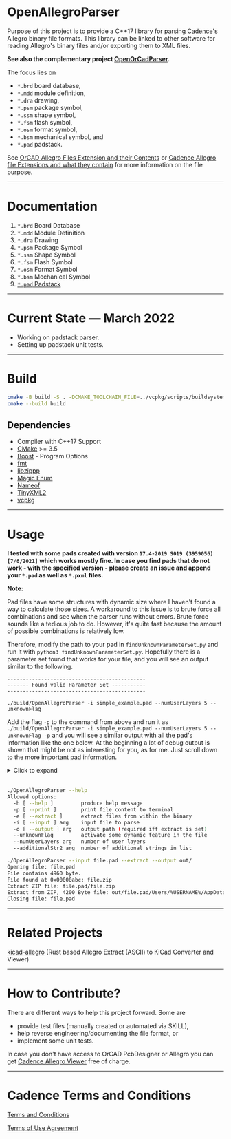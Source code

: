 
# OpenAllegroParser

Purpose of this project is to provide a C++17 library for parsing [Cadence](https://en.wikipedia.org/wiki/Cadence_Design_Systems)'s Allegro binary file formats. This library can be linked to other software for reading Allegro's binary files and/or exporting them to XML files.

**See also the complementary project [OpenOrCadParser](https://github.com/Werni2A/OpenOrCadParser).**

The focus lies on

- `*.brd` board database,
- `*.mdd` module definition,
- `*.dra` drawing,
- `*.psm` package symbol,
- `*.ssm` shape symbol,
- `*.fsm` flash symbol,
- `*.osm` format symbol,
- `*.bsm` mechanical symbol, and
- `*.pad` padstack.

See [OrCAD Allegro Files Extension and their Contents](https://vjguptapcb.blogspot.com/2020/08/orcad-allegro-files-extension-and-their.html) or [Cadence Allegro file Extensions and what they contain](https://kumargs-pcb-design.blogspot.com/2009/01/cadence-allegro-file-extensions-and.html) for more information on the file purpose.

---

# Documentation

1. `*.brd` Board Database
2. `*.mdd` Module Definition
3. `*.dra` Drawing
4. `*.psm` Package Symbol
5. `*.ssm` Shape Symbol
6. `*.fsm` Flash Symbol
7. `*.osm` Format Symbol
8. `*.bsm` Mechanical Symbol
9. [`*.pad` Padstack](doc/pad.md)

---

# Current State &mdash; March 2022

- Working on padstack parser.
- Setting up padstack unit tests.

---

# Build

```bash
cmake -B build -S . -DCMAKE_TOOLCHAIN_FILE=../vcpkg/scripts/buildsystems/vcpkg.cmake
cmake --build build
```

## Dependencies

- Compiler with C++17 Support
- [CMake](https://cmake.org/) >= 3.5
- [Boost](https://www.boost.org/) - Program Options
- [fmt](https://github.com/fmtlib/fmt)
- [libzippp](https://github.com/ctabin/libzippp)
- [Magic Enum](https://github.com/Neargye/magic_enum)
- [Nameof](https://github.com/Neargye/magic_enum)
- [TinyXML2](https://github.com/leethomason/tinyxml2)
- [vcpkg](https://vcpkg.io/en/index.html)

---

# Usage

**I tested with some pads created with version `17.4-2019 S019 (3959056) [7/8/2021]` which works mostly fine. In case you find pads that do not work - with the specified version - please create an issue and append your `*.pad` as well as `*.pxml` files.**

**Note:**

Pad files have some structures with dynamic size where I haven't found a way to calculate those sizes. A workaround to this issue is to brute force all combinations and see when the parser runs without errors. Brute force sounds like a tedious job to do. However, it's quite fast because the amount of possible combinations is relatively low.

Therefore, modify the path to your pad in `findUnknownParameterSet.py` and run it with `python3 findUnknownParameterSet.py`. Hopefully there is a parameter set found that works for your file, and you will see an output similar to the following.

```text
---------------------------------------------
------- Found valid Parameter Set -----------
---------------------------------------------

./build/OpenAllegroParser -i simple_example.pad --numUserLayers 5 --unknownFlag
```

Add the flag `-p` to the command from above and run it as `./build/OpenAllegroParser -i simple_example.pad --numUserLayers 5 --unknownFlag -p` and you will see a similar output with all the pad's information like the one below. At the beginning a lot of debug output is shown that might be not as interesting for you, as for me. Just scroll down to the more important pad information.

<details>
<summary>Click to expand</summary>

```text

./build/OpenAllegroParser -i simple_example.pad --numUserLayers 5 --unknownFlag -p

Opening file: "simple_example.pad"
File contains 5020 byte.
File found at 0x00000ed8: simple_example.zip

...

-----------------------------------------------
--------------- File Content ------------------
-----------------------------------------------
PadFile:
  swVersion = pad395907/8/2
  accuracy  = 1
  unit      = mils
  strIdxPadName       = 30 (SIMPLE_EXAMPLE)
  idxUnknown          = 31
  strIdxDrillToolSize = 32 (SIZE_XYZ)
  drillmethod     = ETCH
  holeType        = CIRCLE
  staggeredDrills = 0
  plated          = 1
  not_suppress_nc_internal_pads = 1
  isPolyVia       = 0
  padstackusage   = THRU_PIN
  drill_rows      = 1
  drill_columns   = 1
  lock_layer_span = 1
  offsetX         = 0
  offsetY         = 0
  clearance_columns = 1
  clearance_rows    = 2
  finished_size     = 4
  positivetolerance = 2
  negativetolerance = 1
  width             = 10
  height            = 20
  figure            = CROSS
  characters        = X
  back_drill_figure_width  = 0
  back_drill_figure_height = 0
  back_drill_figure        = NONE
  back_drill_characters    =
  counter_drill_diameter          = 0
  counter_drill_positivetolerance = 0
  counter_drill_negativetolerance = 0
  counterangle         = 0
  genericLayers:
    0: Pad:
      type   = 0
      layer  = 0
      figure = RECTANGLE
      offset = (0.020000;0.030000)
      width  = 0.100000
      height = 0.100000
    1: Pad:
      type   = 0
      layer  = 0
      figure = NONE
      offset = (0.000000;0.000000)
      width  = 0.000000
      height = 0.000000
    2: Pad:
      type   = 0
      layer  = 0
      figure = NONE
      offset = (0.000000;0.000000)
      width  = 0.000000
      height = 0.000000
    3: Pad:
      type   = 0
      layer  = 0
      figure = NONE
      offset = (0.000000;0.000000)
      width  = 0.000000
      height = 0.000000
    4: Pad:
      type   = 0
      layer  = 0
      figure = NONE
      offset = (0.000000;0.000000)
      width  = 0.000000
      height = 0.000000
    5: Pad:
      type   = 0
      layer  = 0
      figure = NONE
      offset = (0.000000;0.000000)
      width  = 0.000000
      height = 0.000000
    6: Pad:
      type   = 0
      layer  = 0
      figure = NONE
      offset = (0.000000;0.000000)
      width  = 0.000000
      height = 0.000000
    7: Pad:
      type   = 0
      layer  = 0
      figure = NONE
      offset = (0.000000;0.000000)
      width  = 0.000000
      height = 0.000000
    8: Pad:
      type   = 0
      layer  = 0
      figure = NONE
      offset = (0.000000;0.000000)
      width  = 0.000000
      height = 0.000000
    9: Pad:
      type   = 0
      layer  = 0
      figure = NONE
      offset = (0.000000;0.000000)
      width  = 0.000000
      height = 0.000000
    10: Pad:
      type   = 0
      layer  = 0
      figure = NONE
      offset = (0.000000;0.000000)
      width  = 0.000000
      height = 0.000000
    11: Pad:
      type   = 0
      layer  = 0
      figure = NONE
      offset = (0.000000;0.000000)
      width  = 0.000000
      height = 0.000000
    12: Pad:
      type   = 0
      layer  = 0
      figure = NONE
      offset = (0.000000;0.000000)
      width  = 0.000000
      height = 0.000000
    13: Pad:
      type   = 0
      layer  = 0
      figure = NONE
      offset = (0.000000;0.000000)
      width  = 0.000000
      height = 0.000000
    14: Pad:
      type   = 0
      layer  = 0
      figure = NONE
      offset = (0.000000;0.000000)
      width  = 0.000000
      height = 0.000000
    15: Pad:
      type   = 0
      layer  = 0
      figure = NONE
      offset = (0.000000;0.000000)
      width  = 0.000000
      height = 0.000000
    16: Pad:
      type   = 0
      layer  = 0
      figure = NONE
      offset = (0.000000;0.000000)
      width  = 0.000000
      height = 0.000000
    17: Pad:
      type   = 0
      layer  = 0
      figure = NONE
      offset = (0.000000;0.000000)
      width  = 0.000000
      height = 0.000000
    18: Pad:
      type   = 0
      layer  = 0
      figure = NONE
      offset = (0.000000;0.000000)
      width  = 0.000000
      height = 0.000000
    19: Pad:
      type   = 0
      layer  = 0
      figure = NONE
      offset = (0.000000;0.000000)
      width  = 0.000000
      height = 0.000000
    20: Pad:
      type   = 0
      layer  = 0
      figure = NONE
      offset = (0.000000;0.000000)
      width  = 0.000000
      height = 0.000000
    21: Pad:
      type   = 0
      layer  = 0
      figure = NONE
      offset = (0.000000;0.000000)
      width  = 0.000000
      height = 0.000000
    22: Pad:
      type   = 0
      layer  = 0
      figure = NONE
      offset = (0.000000;0.000000)
      width  = 0.000000
      height = 0.000000
    23: Pad:
      type   = 0
      layer  = 0
      figure = CIRCLE
      offset = (0.020000;0.030000)
      width  = 0.100000
      height = 0.100000
    24: Pad:
      type   = 0
      layer  = 0
      figure = NONE
      offset = (0.000000;0.000000)
      width  = 0.000000
      height = 0.000000
  dateTime1         = Thu Dec 30 20:57:49 2021

  username          = domin
  dateTime2         = Thu Dec 30 20:57:49 2021

  dateTime3         = Thu Dec 30 20:57:49 2021

  dateTime4         = Thu Dec 30 20:57:49 2021

  dateTime5         = Thu Dec 30 20:57:49 2021

  dateTime6         = Thu Dec 30 20:57:49 2021


Closing file: "simple_example.pad"
```
</details>

</br>

```bash
./OpenAllegroParser --help
Allowed options:
  -h [ --help ]         produce help message
  -p [ --print ]        print file content to terminal
  -e [ --extract ]      extract files from within the binary
  -i [ --input ] arg    input file to parse
  -o [ --output ] arg   output path (required iff extract is set)
  --unknownFlag         activate some dynamic feature in the file
  --numUserLayers arg   number of user layers
  --additionalStr2 arg  number of additional strings in list

./OpenAllegroParser --input file.pad --extract --output out/
Opening file: file.pad
File contains 4960 byte.
File found at 0x00000abc: file.zip
Extract ZIP file: file.pad/file.zip
Extract from ZIP, 4200 Byte file: out/file.pad/Users/%USERNAME%/AppData/Local/Temp/#Taaaaaa00765.tmp
Closing file: file.pad
```

---

# Related Projects

[kicad-allegro](https://github.com/system76/kicad-allegro) (Rust based Allegro Extract (ASCII) to KiCad Converter and Viewer)

---

# How to Contribute?

There are different ways to help this project forward. Some are

- provide test files (manually created or automated via SKILL),
- help reverse engineering/documenting the file format, or
- implement some unit tests.

In case you don't have access to OrCAD PcbDesigner or Allegro you can get [Cadence Allegro Viewer](https://www.cadence.com/en_US/home/tools/pcb-design-and-analysis/allegro-downloads-start.html) free of charge.

---

# Cadence Terms and Conditions

[Terms and Conditions](https://www.cadence.com/content/dam/cadence-www/global/en_US/documents/terms-and-conditions/cadence-orcad.pdf)

[Terms of Use Agreement](https://www.cadence.com/en_US/home/terms-of-use-agreement.html)

